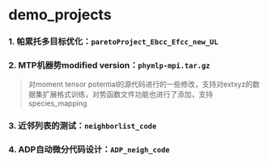 # demo_projects
### 1. 帕累托多目标优化：`paretoProject_Ebcc_Efcc_new_UL`

### 2. MTP机器势modified version：`phymlp-mpi.tar.gz`

> 对moment tensor potential的源代码进行的一些修改，支持对extxyz的数据集扩展格式训练，对势函数文件功能也进行了添加，支持species_mapping

### 3. 近邻列表的测试：`neighborlist_code`

### 4. ADP自动微分代码设计：`ADP_neigh_code`


